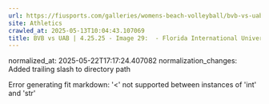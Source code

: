 ```yaml
---
url: https://fiusports.com/galleries/womens-beach-volleyball/bvb-vs-uab-4-25-25/image-29/357/62828/
site: Athletics
crawled_at: 2025-05-13T10:04:43.107069
title: BVB vs UAB | 4.25.25 - Image 29:  - Florida International University
---
```

normalized_at: 2025-05-22T17:17:24.407082
normalization_changes: Added trailing slash to directory path

Error generating fit markdown: '<' not supported between instances of 'int' and 'str'